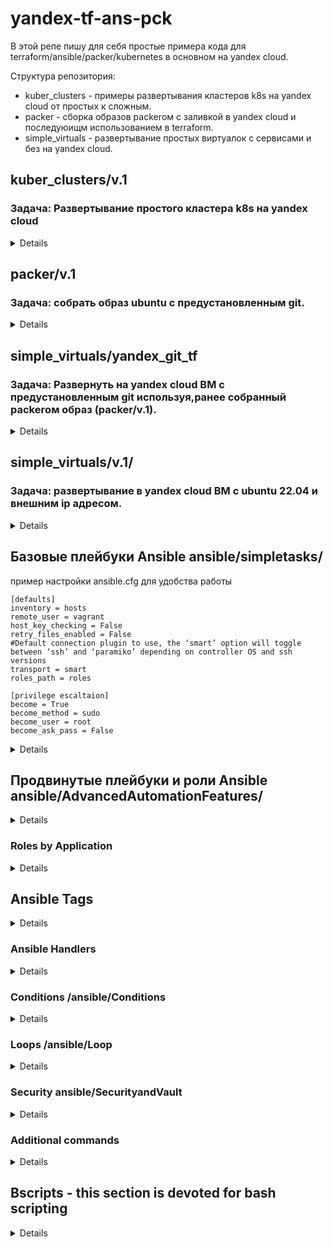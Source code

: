 # yandex-tf-ans-pck
В этой репе пишу для себя простые примера кода для terraform/ansible/packer/kubernetes в основном на yandex cloud.

Структура репозитория:
* kuber_clusters - примеры развертывания кластеров k8s на yandex cloud от простых к сложным.
* packer - сборка образов packerом с заливкой в yandex cloud  и последуюищм использованием в terraform.
* simple_virtuals - развертывание простых виртуалок с сервисами и без на yandex cloud.

## kuber_clusters/v.1
### Задача: Развертывание простого кластера k8s на yandex cloud

<details>

```
terraform {
  required_providers {
    yandex = {
      source  = "yandex-cloud/yandex"
      version = "0.60.0"
    }
  }
}

provider "yandex" {
  service_account_key_file = var.service_account_key_file
  cloud_id                 = var.cloud_id
  folder_id                = var.folder_id
  zone                     = var.zone
}

resource "yandex_kubernetes_cluster" "k8s-cluster" {
  name       = "k8s-cluster"
  network_id = var.network_id

  master {
    version = "1.21"
    zonal {
      zone      = var.zone
      subnet_id = var.subnet_id
    }
    public_ip = true
  }

  service_account_id      = var.service_account_id
  node_service_account_id = var.service_account_id

  release_channel         = "RAPID"
  network_policy_provider = "CALICO"
}

resource "yandex_kubernetes_node_group" "k8s-node" {
  cluster_id = yandex_kubernetes_cluster.k8s-cluster.id
  version    = "1.21"
  name       = "k8s-node"

  instance_template {

    resources {
      cores  = var.cores
      memory = var.memory
    }

    network_interface {
      subnet_ids = ["e9bc19cu3vl8fknf5mn6"]
      nat        = true
    }


    boot_disk {
      type = "network-ssd"
      size = var.size
    }

    metadata = {
      ssh-keys = "ubuntu:${file("~/.ssh/id_rsa.pub")}"
    }
  }

  scale_policy {
    #Ключ fixed_scale определяет группу ВМ фиксированного размера. Размер группы определяется в ключе size
    fixed_scale {
      size = 2
    }
  }
}
```

</details>

## packer/v.1
### Задача: собрать образ ubuntu с предустановленным git.

<details>
Получим данные для нашего YC:

```
yc config list
```

Создаём сервисный аккаунт, назначаем ему права

```
$ SVC_ACCT="<придумайте имя>"
$ FOLDER_ID="<замените на собственный>"
$ yc iam service-account create --name $SVC_ACCT --folder-id $FOLDER_ID
```
```
$ SVC_ACCT="<придумайте имя>"
$ FOLDER_ID="<замените на собственный>"
$ yc iam service-account create --name $SVC_ACCT --folder-id $FOLDER_ID
```

Создаём IAM key для данного аккаунта и экспортируев в файл (является секретом не постим наружу!)

```
$ yc iam key create --service-account-id $ACCT_ID --output <вставьте свой путь>/key.json
```


**Создание файла-шаблона Packer**
Создаем builders и provisioners

```
{
    "builders": [
        {
            "type": "yandex",
            "service_account_key_file": "{{user `key`}}",
            "folder_id": "b1gl9g5f46b3fv1g4ac1",
            "source_image_family": "ubuntu-2204-lts",
            "image_name": "git-base-{{timestamp}}",
            "image_family": "git-base",
            "ssh_username": "ubuntu",
            "platform_id": "standard-v1",
	    "use_ipv4_nat": "true"
        }
    ],
    "provisioners": [
        {
            "type": "shell",
            "script": "scripts/gitinst.sh",
            "execute_command": "sudo {{.Path}}"
        }
    ]
}
```

Разбор файл-шаблона:
* Builders - секция, отвечающая за то, на какой платформе и с какими параметрами мы будем делать ВМ, которую впоследствии сохраним как образ.
* type - тип билдера - то, на какой платформе мы создаём образ.
* folder_id - идентификатор каталога, в котором будет создан образ.
* source_image_family - семейство образов, которое мы берём за основу. Packer самостоятельно выберет самый свежий образ.
* image_name - имя результирующего образа. В имени использована конструкция timestamp, которая гарантирует уникальность имени.
* image_family - имя семейства, к которому мы отнесём результирующий образ.
* ssh_username - имя пользователя, который будет использовандля подключения к ВМ и выполнения provisioning'а.
* platform_id - размер ВМ  смотреть тут - https://cloud.yandex.ru/docs/compute/concepts/vm-platforms
* execute_command позволяет указать, каким способом будет запускаться скрипт. Т.к. команды по установке требуют sudo,то мы указываем, что запускать скрипт следует с sudo.
  т.е. из самих скриптов sudo можно убрать.







Скопируем скрипты в указанные директории из `ubuntu16.json`.
Скрипт выполняет обновление ОС и установку сведего git.

```
apt update
apt upgrade -y
apt install -y ca-certificates curl openssh-server
apt install curl debian-archive-keyring lsb-release ca-certificates apt-transport-https software-properties-common -y
gpg_key_url="https://packages.gitlab.com/gitlab/gitlab-ce/gpgkey"
curl -fsSL $gpg_key_url| sudo gpg --dearmor -o /etc/apt/trusted.gpg.d/gitlab.gpg
tee /etc/apt/sources.list.d/gitlab_gitlab-ce.list<<EOF
deb https://packages.gitlab.com/gitlab/gitlab-ce/ubuntu/ focal main
deb-src https://packages.gitlab.com/gitlab/gitlab-ce/ubuntu/ focal main
EOF
apt update
apt install gitlab-ce
gitlab-ctl reconfigure
```


Выполним проверку на синтаксис:

```
packer validate ./ubuntu16.json
```
**Параметризирование шаблона**

Создаем `variables.json`, `.gitignore` файлы и для коммита в репозиторий `variables.json.examples`. В gitignore включаем variables.json.

```
$ cat variables.json.examples

{
  "key": "key.json",
  "folder_id": "folder-id_from_config",
  "image": "ubuntu-1604-lts"
}
```

Запускаем процесс сборки:
```
packer build ./ubuntu16.json
```




</details>

## simple_virtuals/yandex_git_tf
### Задача: Развернуть на yandex cloud ВМ с предустановленным git используя,ранее собранный packerом образ (packer/v.1).

<details>
Если использовать значение memory меньше 4, то гит не заводится.

```
terraform {
  required_providers {
    yandex = {
      source = "yandex-cloud/yandex"
    }
  }
  required_version = ">= 0.13"
}



provider "yandex" {
  service_account_key_file = var.service_account_key_file
  cloud_id                 = var.cloud_id
  folder_id                = var.folder_id
  zone                     = var.zone
}

resource "yandex_compute_instance" "git-srv" {
  name  = "git-srv-${count.index}"
  count = var.instance_count

  resources {
    cores  = 2
    memory = 4
  }

  boot_disk {
    initialize_params {
      # Указать id образа
      image_id = var.image_id
    }
  }

  network_interface {
    # Указан id подсети default-ru-central1-a
    subnet_id = var.subnet_id
    nat       = true
  }
  metadata = {
    ssh-keys = "ubuntu:${file(var.public_key_path)}"
  }
}
```
</details>

## simple_virtuals/v.1/
### Задача: развертывание в yandex cloud ВМ с ubuntu 22.04 и внешним ip адресом.

<details>
terraform {
  required_providers {
    yandex = {
      source = "yandex-cloud/yandex"
    }
  }
  required_version = ">= 0.13"
}


provider "yandex" {
  token = "********************************************" # *OAuth-токен яндекса*
  # не обязательный параметр (берется облако по умолчанию),
  # хотя в документации написано иначе
  cloud_id  = "**********************"
  folder_id = "**************"
  zone      = "******"
}

data "yandex_compute_image" "last_ubuntu" {
  family = "ubuntu-2204-lts" # ОС (Ubuntu, 22.04 LTS)
}

data "yandex_vpc_subnet" "default_a" {
  name = "default-ru-central1-a" # одна из дефолтных подсетей
}




# ресурс "yandex_compute_instance" т.е. сервер
# Terraform будет знаеть его по имени "yandex_compute_instance.default"
resource "yandex_compute_instance" "default" {
  name        = "test-instance"
  platform_id = "standard-v1" # тип процессора (Intel Broadwell)

  resources {
    core_fraction = 5 # Гарантированная доля vCPU
    cores         = 2 # vCPU
    memory        = 1 # RAM
  }

  metadata = {
    ssh-keys = "ubuntu:${file("~/.ssh/id_rsa.pub")}"
  }

  boot_disk {
    initialize_params {
      image_id = data.yandex_compute_image.last_ubuntu.id
    }
  }

  network_interface {
    subnet_id = data.yandex_vpc_subnet.default_a.subnet_id
    nat       = true # автоматически установить динамический ip
  }
}
</details>


## Базовые плейбуки Ansible ansible/simpletasks/

пример настройки ansible.cfg для удобства работы


```
[defaults]
inventory = hosts
remote_user = vagrant
host_key_checking = False
retry_files_enabled = False
#Default connection plugin to use, the ‘smart’ option will toggle between ‘ssh’ and ‘paramiko’ depending on controller OS and ssh versions
transport = smart
roles_path = roles

[privilege escaltaion]
become = True
become_method = sudo
become_user = root
become_ask_pass = False

```







<details>

Несколько задач в одном плейбуке - multipletasks.yaml


```
---
- name: Running 2 tasks   <----- Name of the play
  hosts: localhost        <----- Run it on local host

  tasks:                  <----- Run the following task
    - name: Test connectivity <----- Name of the tast
      ping:                   <----- Run the ping module 

    - name: Print Hello World <----- Name of the second task
      debug: msg="Hello World" <----- Run the debug module 

```

Копируем файлы на удаленный хост - copy_file.yaml

```
---
- name: Copy file from local to remote <----- Description of the playbook
  hosts: testsrv1

  tasks:                               <----- Run the following tast
    - name: Copying file               <----- Description of the task
      become: true                     <----- Transfer as a current user
      copy:                            <----- Run the copy module
       src: /home/mity/Documents/yandex_train/ansible/simpletasks/copy_test_file <----- source of the file
       dest: /tmp                                                                <----- Destination of the file
       owner: mity                                                               <----- Change ownership
       group: mity
       mode: 0644                                                                <----- Change file permissions 
```


Меняем разрешения на файл - changefilepermission.yaml

```
---
- name: Change file permissions
  hosts: testsrv1
  

  tasks:
    - name: Change file permissions
      file:
       path: /tmp/copy_test_file                                                 <----- File location
       mode: 0777                                                                <----- Permissions

```



</details>



## Продвинутые плейбуки и роли Ansible ansible/AdvancedAutomationFeatures/


<details>

### Общие сведения об Ansible Roles

Roles simplifies long playbooks by grouping tasks into smaller playbooks

The role are the way of breking a playbook inot multiple playbook files. This simplifies writing complex playbooks and it makes them easier to reuse

Writing ansible code to manage the same service for multiple environments  create more complexity and it becomes difficult to manage everything in one ansible palybook.
Also sharing code among other teams become difficult. That is where Ansible Role helps solve these problems.

Roles are like templates that are most of time static and can be called by the playbooks

Roles allow the entire configuration to be grouped in:
- **Tasks**
- **Modules**
- **Variables**
- **Handles**


Создаём директории basicinstall и fullinstall, первая роль описывает простую установку apache2,
вторая описывает установку apache2 и открытие порта на ufw.
В каждой из поддиректорий создаем папку tasks и в ней файл main.yaml, в котором описываем задачу что нужно сделать.

### basicinstall/tasks/main.yaml

```
---
- name: install apache latest
  become: true
  apt: name=apache2 update_cache=yes state=latest

```

### fullinstall/tasks/main.yaml

```
---
- name: install apache latest
  become: true
  apt: name=apache2 update_cache=yes state=latest

- name: open port
  become: true
  community.general.ufw:
    rule: allow
    port: 80
    proto: tcp
```

файл byrole.yaml, который находится в корне директории, описывает к каким группам хостов какую из ролей применять.

### ansible/AdvancedAutomationFeatures/byrole.yaml

```
---
- name: Full install
  hosts: localhost
  roles:
    - fullinstall


- name: Basic install
  hosts: testsrv1
  roles:
  - basicinstall
```

### Ansible Roles from Ansible Galaxy

Roles allow the entire configuration to be grouped in:
- **Tasks**
- **Modules**
- **Variables**
- **Handles**

Можно скачивать и устанавливать роли с https://galaxy.ansible.com/

```
ansible-galaxy install singleplatform-eng.users
```

роли скачиваются в /home/username/.ansible/roles

</details>


### Roles by Application

<details>

Создаём структуру, как указано ниже, в данном примере показано просто разделение задач по ролям и  
один общий плейбук **RolesbyApp.yml** который запускает установку ролей.

```
tree
.
├── ansible.cfg
├── hosts
├── roles
│   ├── apache
│   │   └── tasks
│   │       └── main.yml
│   ├── named
│   │   └── tasks
│   │       └── main.yml
│   └── ntpd
│       └── tasks
│           └── main.yml
└── RolesbyApp.yml
```

```
cat roles/apache/tasks/main.yml 
---
- name: Install Apache
  become: true
  yum:
    name: httpd
    state: present

```

```
cat RolesbyApp.yml 
---
- name: install packages
  hosts: testsrv
  roles:
    - apache
    - ntpd
    - named
```
</details>

## Ansible Tags

<details>
Tags are the reference or aliases to a task
Insted of running an entire Ansible playbook, use tags to target a specific tasks you need to run

запускаем с тегами, чтобы выполнять отдельные таски в плейбуке.
-t i-apache2

запускаем с исключением тега, чтобы пропускать отдельные таски в плейбуке.
--skip-tags o-port

```
---
- name: Installing and Running apache
  hosts: testsrv1
  become: yes

  tasks:
    - name: install apache latest
      apt: name=apache2 update_cache=yes state=latest
      tags: i-apache2


    - name: open port
      community.general.ufw:
        rule: allow
        port: 80
        proto: tcp
      tags: o-port
      
```

</details>


### Ansible Handlers

<details>

- **Handlers are executed at the end of the play once all tasks are finished. In Ansible, handlers are typically used to start, reload, restart and stop services.**
- **Sometimes you want to run a task only when a change is made on a machine.For example, you want to restart a service if a task updates the configuration of that service, but not if the configuration - unchanged**
- **Remember the case when we had to reload the firewlld because we wanted to enable http service? - it's a perfect example of using handlers**
- **So basically handlers are tasks that only run when notified**
- **Each handler should have a globally unique name**

При выполнении задач в плейбуках периодически возникает необходимость перезапускать какой-либо сервис. Например, при обновлении конфигурационного файла.
Простое решение - написать две обычные задачи. Одна из них будет обновлять конфиг, а вторая делать рестарт. И это будет работать, но есть одна проблема:
рестарт произойдет в любом случае, даже если конфиг не изменится

Чтобы этого избежать, в Ansible существует механизм, который называется handlers.

1. На верхнем уровне, где определены хосты и список задач, добавляем еще один ключ с именем handlers и внутри него описываем набор задач. Причем в данном случае обязательно, чтобы задачи содержали имя.
2. Связываем таски, которые могут порождать изменения, с задачами из секции handlers. Для этого с помощью ключа notify обращаемся к хендлерам по их именам:

```
---
- name: Installing and Running apache
  hosts: testsrv1
  become: yes

  tasks:
    - name: install apache latest
      apt: name=apache2 update_cache=yes state=latest
      notify:
        - restart apache2

    - name: open port
      community.general.ufw:
        rule: allow
        port: 80
        proto: tcp


  handlers:
    - name: restart apache2
      service: name=apache2 state=restarted
```


</details>

### Conditions /ansible/Conditions

<details>

- **Condition execution allow Ansible to take actions on its own based on certain conditions**
- **Under condititons certain values must be met before executing a tasks**
- **We can user the WHEN statement to make Ansible automations more smart**

Условия определяются на основе данных, полученных из  Gathering Facts.

Посмотреть какие данные собираются можно командой:

```
ansible myhost -m setup
```

```
---
- name: Install Apache WebServer
  hosts: apachesrvs
  become: true

  tasks:
  - name: Instiall Apache on Ubuntu Server
    apt:
      name: apache2
      state: latest
    when: ansible_os_family == "Debian"


  - name: Install Apache on Centos Server
    yum:
      name: httpd
      state: present
    when: ansible_os_family == "RedHat"
```


</details>

### Loops /ansible/Loop

<details>

- **A loop is  a powerfull programming tool that enables you to execute  set of commands repeatedly**
- **We can automate task but what if that task itself repetitive**
	- **Creating multiple users at once**
	- **Installing many packages on hundreds of servers**
- **Loops can work hand in hand with conditions as we loop certain task until that conditions**
- **When creating loops, Ansbile provides these two directives: loop and with_* keyword**

Example:
To create multiple users in Linux command line we use "for loop"

```
for u in jerry kramer eliane; do useradd $u; done
```

loop example
```
---
- name: Create users thru loop
  hosts: testsrv1
  become: true

  tasks:
  - name: Create users
    user:
      name: "{{ item }}"
    loop:
      - jerry
      - kramer
      - eliane
```

with_item example
```
---
- name: Create user thru loop v.2
  hosts: centossrv
  become: true
  vars:
    users: [jerry,kramer,eliane]

  tasks:
  - name: Create users
    user:
      name: "{{item}}"
    with_items: "{{users}}"
```

</details>


### Security ansible/SecurityandVault

<details>
Ansible-Vault используется для зашифровки плейбуков и строк.

Oftentimes you have to share Ansible code withgroups over the network and.

anything you share over network has a risk to end up wrong hands.

It is best practise to use Ansible vault feature which will password protect your code.

Создаем зашифрованный плейбук
```
ansible-vault create httpvbyvault.yaml
```

запускаем зашифрованный плейбук

```
ansible-playbook httpvbyvault.yaml --ask-vault-pass -i hosts.ini
```

редактируем зашифрованный плейбук
```
ansible-vault edit httpvbyvault.yaml 
```

просматриваем зашифрованный плейбук

```
ansible-vault view httpvbyvault.yaml
```

```
---
- name: Install httpd package
  hosts: centossrv
  become: true

  tasks:
    - name: Install package
      yum:
        name: httpd
        state: present
```

### Encrypting Strings within a Playbook

Можно зашифровать строку и поместить её внутрь плейбука
Strings/word can be encrypted within a playbook

ansible-vault encrypt_string httpd

Запускается файл с зашифрованной строкой так же:

ansible-playbook httpvbyvault.yaml --ask-vault-pass -i hosts.ini


```
---
- name: Test encrypted output
  hosts: centossrv
  vars:
   secret: !vault |
          $ANSIBLE_VAULT;1.1;AES256
          63346238323034666537633233303335666336366636306165366638313434643631643530646661
          3166663935333831656264366665353965313138353865320a363761366462623233346632646539
          34323139346131663364393530393434366265646563323864313239646634343132383165323166
          3139663762316438620a303761363163313663616262396264383066323431383939633565326337
          3936

  tasks:
          - name: Print encrypted string
            debug:
                    var: secret
                             
```

</details>



### Additional commands

<details>

```
ansible-config
```
- **Shows or modifies Ansible configuration**

```
ansible-connection 
```
- **Connection for remote clients**

```
ansible-console 
```

- **Allows for running ad-hoc task against a chosent inventory from a nice shell with built-in tab completion**
- **It supports several commands and you can modify its configuration at runtime**
- **You can run name of the listed command followed by help**
- **Certain commands are misleading  e.g. = cd which changes the host instead of changing th directory**

```
ansible-doc
```

- **you can access manuals on plug-ins and modules through this command**
- **adnsible-doc -l -List all modules**



```
ansible-inventory
ansible-inventory -i hosts  --graph
ansible-inventory --list
```

- **Using the ansible-inventory command provides you with details of your host inventory files**

```
ansible-pull
```

- **A mode called 'ansbile-pull' can also invert the system and have systems 'phone home' via**
- **scheduled git checkouts to pull configuration directives from a central repository**


</details>

## Bscripts - this section is devoted for bash scripting

<details>

1. [script1.sh]     
2. [script2.sh]  
3. [case_example1.sh]
4. [case_example2.sh]
5. [conditionaloperator.sh]

[script1.sh]:https://github.com/adastraaero/yandex-tf-ans-pck/blob/main/Bscripts/example1.sh
[script2.sh]:https://github.com/adastraaero/yandex-tf-ans-pck/blob/main/Bscripts/example2.sh
[case_example1.sh]:
[case_example2.sh]:
[conditionaloperator.sh]:

script1.sh and script2.sh are explaining intergrated Bash variables and comparison operators.  
case_example1.sh and case_example2.sh are explaining intergrated Bash variables and comparison operators.  
conditionaloperator.sh - is an example of conditional operators  

</details>